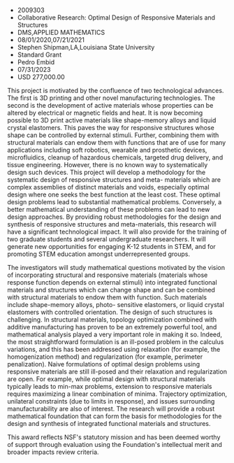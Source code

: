 
* 2009303
* Collaborative Research: Optimal Design of Responsive Materials and Structures
* DMS,APPLIED MATHEMATICS
* 08/01/2020,07/21/2021
* Stephen Shipman,LA,Louisiana State University
* Standard Grant
* Pedro Embid
* 07/31/2023
* USD 277,000.00

This project is motivated by the confluence of two technological advances. The
first is 3D printing and other novel manufacturing technologies. The second is
the development of active materials whose properties can be altered by
electrical or magnetic fields and heat. It is now becoming possible to 3D print
active materials like shape-memory alloys and liquid crystal elastomers. This
paves the way for responsive structures whose shape can be controlled by
external stimuli. Further, combining them with structural materials can endow
them with functions that are of use for many applications including soft
robotics, wearable and prosthetic devices, microfluidics, cleanup of hazardous
chemicals, targeted drug delivery, and tissue engineering. However, there is no
known way to systematically design such devices. This project will develop a
methodology for the systematic design of responsive structures and meta-
materials which are complex assemblies of distinct materials and voids,
especially optimal design where one seeks the best function at the least cost.
These optimal design problems lead to substantial mathematical problems.
Conversely, a better mathematical understanding of these problems can lead to
new design approaches. By providing robust methodologies for the design and
synthesis of responsive structures and meta-materials, this research will have a
significant technological impact. It will also provide for the training of two
graduate students and several undergraduate researchers. It will generate new
opportunities for engaging K-12 students in STEM, and for promoting STEM
education amongst underrepresented groups.

The investigators will study mathematical questions motivated by the vision of
incorporating structural and responsive materials (materials whose response
function depends on external stimuli) into integrated functional materials and
structures which can change shape and can be combined with structural materials
to endow them with function. Such materials include shape-memory alloys, photo-
sensitive elastomers, or liquid crystal elastomers with controlled orientation.
The design of such structures is challenging. In structural materials, topology
optimization combined with additive manufacturing has proven to be an extremely
powerful tool, and mathematical analysis played a very important role in making
it so. Indeed, the most straightforward formulation is an ill-posed problem in
the calculus variations, and this has been addressed using relaxation (for
example, the homogenization method) and regularization (for example, perimeter
penalization). Naive formulations of optimal design problems using responsive
materials are still ill-posed and their relaxation and regularization are open.
For example, while optimal design with structural materials typically leads to
min-max problems, extension to responsive materials requires maximizing a linear
combination of minima. Trajectory optimization, unilateral constraints (due to
limits in response), and issues surrounding manufacturability are also of
interest. The research will provide a robust mathematical foundation that can
form the basis for methodologies for the design and synthesis of integrated
functional materials and structures.

This award reflects NSF's statutory mission and has been deemed worthy of
support through evaluation using the Foundation's intellectual merit and broader
impacts review criteria.
